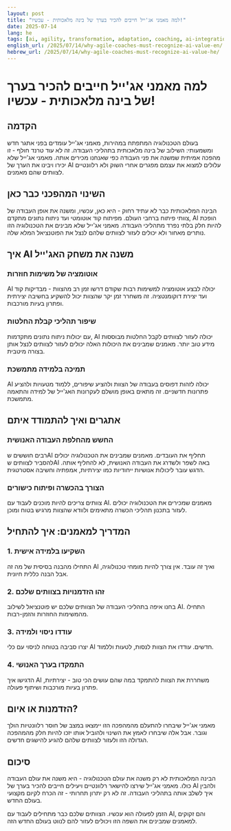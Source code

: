 ```yaml
---
layout: post
title: "למה מאמני אג'ייל חייבים להכיר בערך של בינה מלאכותית - עכשיו!"
date: 2025-07-14
lang: he
tags: [ai, agility, transformation, adaptation, coaching, ai-integration, skill-development]
english_url: /2025/07/14/why-agile-coaches-must-recognize-ai-value-en/
hebrew_url: /2025/07/14/why-agile-coaches-must-recognize-ai-value-he/
---
```


# למה מאמני אג'ייל חייבים להכיר בערך של בינה מלאכותית - עכשיו!

## הקדמה

בעולם הטכנולוגיה המתפתח במהירות, מאמני אג'ייל עומדים בפני אתגר חדש ומשמעותי: השילוב של בינה מלאכותית בתהליכי העבודה. זה לא עוד טרנד חולף - זו מהפכה אמיתית שמשנה את פני העבודה כפי שאנחנו מכירים אותה. מאמני אג'ייל שלא יכירו ויבינו את הערך של AI עלולים למצוא את עצמם מפגרים אחרי השוק ולא רלוונטיים לצוותים שהם מאמנים.

## השינוי המהפכני כבר כאן

הבינה המלאכותית כבר לא עתיד רחוק - היא כאן, עכשיו, ומשנה את אופן העבודה של צוותי פיתוח ברחבי העולם. מפיתוח קוד אוטומטי ועד ניתוח נתונים מתקדם, AI הופכת להיות חלק בלתי נפרד מתהליכי העבודה. מאמני אג'ייל שלא מבינים את הטכנולוגיה הזו נותרים מאחור ולא יכולים לעזור לצוותים שלהם לנצל את הפוטנציאל המלא שלה.

## איך AI משנה את משחק האג'ייל

### אוטומציה של משימות חוזרות
AI יכולה לבצע אוטומציה למשימות רבות שקודם דרשו זמן רב מהצוות - מבדיקות קוד ועד יצירת דוקומנטציה. זה משחרר זמן יקר שהצוות יכול להשקיע בחשיבה יצירתית ופתרון בעיות מורכבות.

### שיפור תהליכי קבלת החלטות
עם יכולות ניתוח נתונים מתקדמות, AI יכולה לעזור לצוותים לקבל החלטות מבוססות מידע טוב יותר. מאמנים שמבינים את היכולות האלה יכולים לעזור לצוותים לנצל אותן בצורה מיטבית.

### תמיכה בלמידה מתמשכת
AI יכולה לזהות דפוסים בעבודה של הצוות ולהציע שיפורים, ללמוד מטעויות ולהציע פתרונות חדשניים. זה מתאים באופן מושלם לעקרונות האג'ייל של למידה והתאמה מתמשכת.

## אתגרים ואיך להתמודד איתם

### החשש מהחלפת העבודה האנושית
רבים חוששים שAI תחליף את העובדים. מאמנים שמבינים את הטכנולוגיה יכולים להסביר לצוותים שAI באה לשפר ולשדרג את העבודה האנושית, לא להחליף אותה. הדגש עובר ליכולות אנושיות ייחודיות כמו יצירתיות, אמפתיה וחשיבה אסטרטגית.

### הצורך בהכשרה ופיתוח כישורים
צוותים צריכים להיות מוכנים לעבוד עם AI. מאמנים שמכירים את הטכנולוגיה יכולים לעזור בתכנון תהליכי הכשרה מתאימים ולוודא שהצוות מרגיש בטוח ומוכן.

## המדריך למאמנים: איך להתחיל

### 1. השקיעו בלמידה אישית
התחילו מהבנה בסיסית של מה זה AI ואיך זה עובד. אין צורך להיות מומחי טכנולוגיה, אבל הבנה כללית חיונית.

### 2. זהו הזדמנויות בצוותים שלכם
בחנו איפה בתהליכי העבודה של הצוותים שלכם יש פוטנציאל לשילוב AI. התחילו מהמשימות החוזרות והזמן-רבות.

### 3. עודדו ניסוי ולמידה
יצרו סביבה בטוחה לניסוי עם כלי AI חדשים. עודדו את הצוות לנסות, לטעות וללמוד.

### 4. התמקדו בערך האנושי
הדגישו איך AI משחררת את הצוות להתמקד במה שהם עושים הכי טוב - יצירתיות, פתרון בעיות מורכבות ושיתוף פעולה.

## הזדמנות או איום?

מאמני אג'ייל שיבחרו להתעלם מהמהפכה הזו יימצאו במצב של חוסר רלוונטיות הולך וגובר. אבל אלה שיבחרו לאמץ את השינוי ולהוביל אותו יזכו להיות חלק מהמהפכה הגדולה הזו ולעזור לצוותים שלהם להגיע להישגים חדשים.

## סיכום

הבינה המלאכותית לא רק משנה את עולם הטכנולוגיה - היא משנה את עולם העבודה כולו. מאמני אג'ייל שירצו להישאר רלוונטיים ויעילים חייבים להכיר בערך של AI ולהבין איך לשלב אותה בתהליכי העבודה. זה לא רק יתרון תחרותי - זה הכרח לקיום מקצועי בעולם החדש.

הזמן לפעולה הוא עכשיו. הצוותים שלכם כבר מתחילים לעבוד עם AI, והם זקוקים למאמנים שמבינים את השפה הזו ויכולים לעזור להם לנווט בעולם החדש הזה.